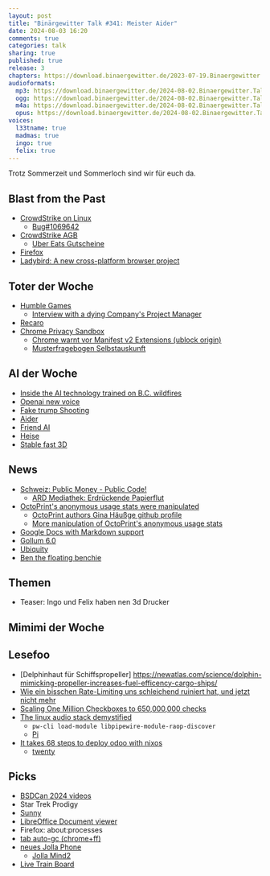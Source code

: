 ```yaml
---
layout: post
title: "Binärgewitter Talk #341: Meister Aider"
date: 2024-08-03 16:20
comments: true
categories: talk
sharing: true
published: true
release: 3
chapters: https://download.binaergewitter.de/2023-07-19.Binaergewitter.Talk.340.chapters.txt
audioformats:
  mp3: https://download.binaergewitter.de/2024-08-02.Binaergewitter.Talk.341.mp3
  ogg: https://download.binaergewitter.de/2024-08-02.Binaergewitter.Talk.341.ogg
  m4a: https://download.binaergewitter.de/2024-08-02.Binaergewitter.Talk.341.m4a
  opus: https://download.binaergewitter.de/2024-08-02.Binaergewitter.Talk.341.opus
voices:
  l33tname: true
  madmas: true
  ingo: true
  felix: true
---
```

Trotz Sommerzeit und Sommerloch sind wir für euch da.

## Blast from the Past
- [CrowdStrike on Linux](https://access.redhat.com/solutions/7068083 )
  * [Bug#1069642]( https://lists.debian.org/debian-kernel/2024/04/msg00202.html )
- [CrowdStrike AGB]( https://blog.binaergewitter.de/2024/07/20/binaergewitter-talk-number-340-crowdstrike#isso-2478 )
  - [Uber Eats Gutscheine]( https://www.pcgamer.com/software/windows/after-crashing-85-million-computers-crowdstrike-says-sorry-to-its-partners-with-a-dollar10-uber-eats-gift-card-which-was-also-broken/ )
- [Firefox]( https://blog.binaergewitter.de/2024/07/20/binaergewitter-talk-number-340-crowdstrike#isso-2479 )
 - [Ladybird: A new cross-platform browser project](https://awesomekling.github.io/Ladybird-a-new-cross-platform-browser-project/)

## Toter der Woche
- [Humble Games]( https://www.theverge.com/2024/8/2/24211410/humble-games-layoffs-indie-studios-uncertainty )
  - [Interview with a dying Company's Project Manager]( https://www.youtube.com/watch?v=YeNBsW0Slrk )
- [Recaro]( https://www.heise.de/news/Autozulieferer-Recaro-Automotive-stellt-Insolvenzantrag-9817512.html )
- [Chrome Privacy Sandbox]( https://www.heise.de/news/Privacy-Sandbox-vor-dem-Aus-Google-laesst-Drittanbieter-Cookies-weiter-zu-9809972.html )
  - [Chrome warnt vor Manifest v2 Extensions (ublock origin)]( https://github.com/uBlockOrigin/uBlock-issues/wiki/About-Google-Chrome%27s-%22This-extension-may-soon-no-longer-be-supported%22 )
  - [Musterfragebogen Selbstauskunft]( https://www.heise.de/news/DSGVO-So-nutzen-Sie-Ihre-Auskunftsrechte-4429886.html?seite=all )

## AI der Woche
- [Inside the AI technology trained on B.C. wildfires](https://mstdn.social/@pennydaflos/112686525091612281)
- [Openai new voice](https://arstechnica.com/information-technology/2024/07/when-counting-quickly-openais-new-voice-mode-stops-to-catch-its-breath/ )
- [Fake trump Shooting](https://arstechnica.com/tech-policy/2024/07/meta-ai-called-trump-shooting-fake-despite-being-programmed-to-ignore-questions/ )
- [Aider](https://aider.chat/ )
- [Friend AI]( https://www.wired.com/story/friend-ai-pendant/ )
 - [Heise]( https://www.heise.de/news/Der-KI-Freund-der-immer-mithoert-Schlimmer-als-Recall-9822605.html )
- [Stable fast 3D]( https://stability.ai/news/introducing-stable-fast-3d )

## News

- [Schweiz: Public Money - Public Code! ]( https://joinup.ec.europa.eu/collection/open-source-observatory-osor/news/new-open-source-law-switzerland )
    * [ARD Mediathek: Erdrückende Papierflut](https://www.ardmediathek.de/video/fakt/erdrueckende-papierflut/das-erste/Y3JpZDovL21kci5kZS9zZW5kdW5nLzI4MTA2MC8yMDI0MDcyMzIxNDUvZmFrdC0xNDEw)
- [OctoPrint's anonymous usage stats were manipulated]( https://octoprint.org/blog/2024/06/28/stats-manipulation/ )
    * [OctoPrint authors Gina Häußge github profile]( https://github.com/foosel )
    * [More manipulation of OctoPrint's anonymous usage stats]( https://octoprint.org/blog/2024/07/04/more-stats-manipulation/ )
- [Google Docs with Markdown support]( https://arstechnica.com/gadgets/2024/07/real-actual-markdown-support-is-arriving-in-google-docs-not-a-moment-too-soon/ )
- [Gollum 6.0]( https://github.com/gollum/gollum/wiki/6.0-Release-Notes )
- [Ubiquity ]( https://www.it-daily.net/it-sicherheit/cybercrime/ueber-20-000-kameras-und-router-von-ubiquiti-anfaellig-fuer-cyberangriffe )
- [Ben the floating benchie]( https://www.printables.com/model/377-ben-the-floating-benchmark-benchy )


## Themen
- Teaser: Ingo und Felix haben nen 3d Drucker

## Mimimi der Woche

## Lesefoo

- [Delphinhaut für Schiffspropeller] https://newatlas.com/science/dolphin-mimicking-propeller-increases-fuel-efficency-cargo-ships/
- [Wie ein bisschen Rate-Limiting uns schleichend ruiniert hat, und jetzt nicht mehr]( https://blog.uberspace.de/2024/07/wie-ein-bisschen-rate-limiting/ )
- [Scaling One Million Checkboxes to 650,000,000 checks]( https://eieio.games/essays/scaling-one-million-checkboxes/ )
- [The linux audio stack demystified]( https://blog.rtrace.io/posts/the-linux-audio-stack-demystified/ )
  * `pw-cli load-module libpipewire-module-raop-discover`
  * [Pi]( https://docs.pipewire.org/page_module_raop_discover.html )
- [It takes 68 steps to deploy odoo with nixos]( https://numtide.com/blog/it-takes-68-steps-to-deploy-odoo-with-nixos/ )
  * [twenty](https://twenty.com/)

## Picks

- [BSDCan 2024 videos]( https://www.youtube.com/playlist?list=PLeF8ZihVdpFfct_WnzwObWtj4y9qH3H7X )
- Star Trek Prodigy
- [Sunny]( https://www.apple.com/tv-pr/originals/sunny/ )
- [LibreOffice Document viewer]( https://f-droid.org/packages/org.documentfoundation.libreoffice/ )
- Firefox: about:processes
- [tab auto-gc (chrome+ff)]( https://github.com/Mic92/chrome-tab-gc )
- [neues Jolla Phone](https://www.youtube.com/watch?v=OVyOmaVySZc )
  * [Jolla Mind2](https://www.jollamind2.com/ )
- [Live Train Board]( https://www.ourkengineering.com/en/trainboard/ )
